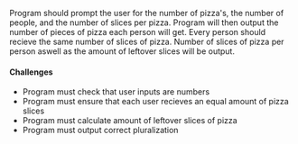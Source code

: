 Program should prompt the user for the number of pizza's, the number of people, and the number of slices per pizza. 
Program will then output the number of pieces of pizza each person will get. 
Every person should recieve the same number of slices of pizza. 
Number of slices of pizza per person aswell as the amount of leftover slices will be output.

#### Challenges
- Program must check that user inputs are numbers 
- Program must ensure that each user recieves an equal amount of pizza slices
- Program must calculate amount of leftover slices of pizza 
- Program must output correct pluralization 